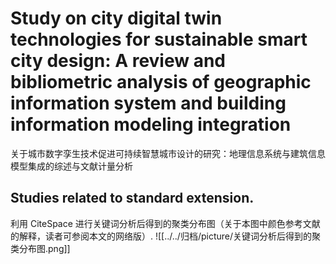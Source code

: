 # Study on city digital twin technologies for sustainable smart city design: A review and bibliometric analysis of geographic information system and building information modeling integration

关于城市数字孪生技术促进可持续智慧城市设计的研究：地理信息系统与建筑信息模型集成的综述与文献计量分析

## Studies related to standard extension.

利用 CiteSpace 进行关键词分析后得到的聚类分布图（关于本图中颜色参考文献的解释，读者可参阅本文的网络版）.
![[../../归档/picture/关键词分析后得到的聚类分布图.png]]